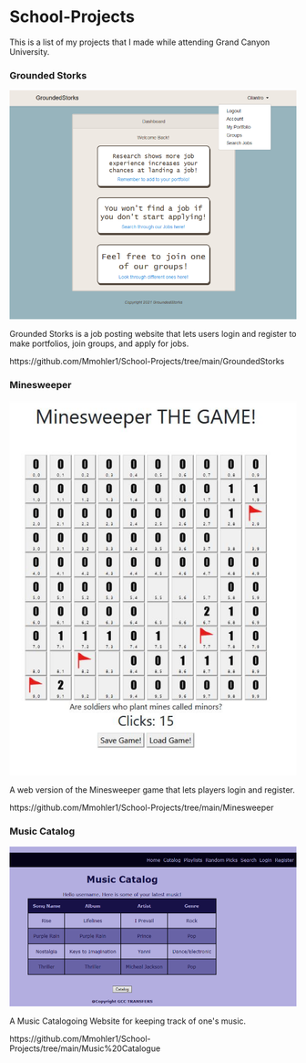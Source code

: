 # School-Projects

This is a list of my projects that I made while attending Grand Canyon University.


<h3>Grounded Storks</h3>

![Image of Grounded Storks](https://github.com/Mmohler1/School-Projects/blob/main/GroundedStorks/Design/Screenshot/GS-1.PNG)
<p>Grounded Storks is a job posting website that lets users login and register to make portfolios, join groups, and apply for jobs. 
</p>
https://github.com/Mmohler1/School-Projects/tree/main/GroundedStorks


<h3>Minesweeper</h3>

![Image of Minesweeper](https://github.com/Mmohler1/School-Projects/blob/main/Minesweeper/Design/MS-1.JPG)
<p>A web version of the Minesweeper game that lets players login and register.
</p>
https://github.com/Mmohler1/School-Projects/tree/main/Minesweeper

<h3>Music Catalog</h3>

![Image of Music Catalog](https://github.com/Mmohler1/School-Projects/blob/main/Music%20Catalogue/Design/MC-1.PNG)
<p>A Music Catalogoing Website for keeping track of one's music.
</p>
https://github.com/Mmohler1/School-Projects/tree/main/Music%20Catalogue
